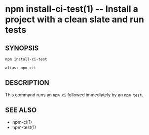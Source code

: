 # npm install-ci-test(1) -- Install a project with a clean slate and run tests

## SYNOPSIS

    npm install-ci-test

    alias: npm cit

## DESCRIPTION

This command runs an `npm ci` followed immediately by an `npm test`.

## SEE ALSO

- npm-ci(1)
- npm-test(1)
